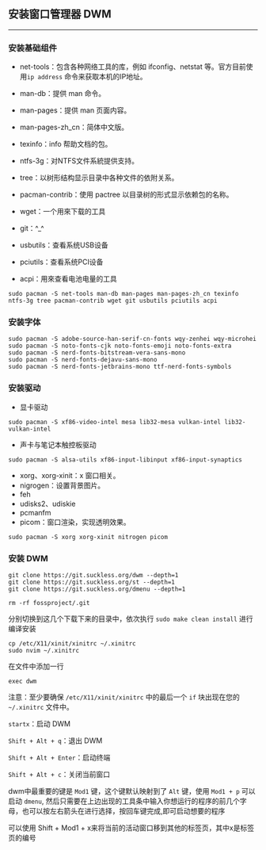 ## 安装窗口管理器 DWM

---

### 安装基础组件

- net-tools：包含各种网络工具的库，例如  ifconfig、netstat 等。官方目前使用`ip address` 命令来获取本机的IP地址。

- man-db：提供 man 命令。

- man-pages：提供 man 页面内容。

- man-pages-zh_cn：简体中文版。

- texinfo：info 帮助文档的包。

- ntfs-3g：对NTFS文件系統提供支持。

- tree：以树形结构显示目录中各种文件的依附关系。

- pacman-contrib：使用 pactree 以目录树的形式显示依赖包的名称。

- wget：一个用來下载的工具

- git：^_^

- usbutils：查看系统USB设备

- pciutils：查看系统PCI设备

- acpi：用來查看电池电量的工具

```
sudo pacman -S net-tools man-db man-pages man-pages-zh_cn texinfo ntfs-3g tree pacman-contrib wget git usbutils pciutils acpi
```

### 安装字体

```
sudo pacman -S adobe-source-han-serif-cn-fonts wqy-zenhei wqy-microhei
sudo pacman -S noto-fonts-cjk noto-fonts-emoji noto-fonts-extra
sudo pacman -S nerd-fonts-bitstream-vera-sans-mono
sudo pacman -S nerd-fonts-dejavu-sans-mono
sudo pacman -S nerd-fonts-jetbrains-mono ttf-nerd-fonts-symbols
```

### 安装驱动

- 显卡驱动

```
sudo pacman -S xf86-video-intel mesa lib32-mesa vulkan-intel lib32-vulkan-intel
```

- 声卡与笔记本触控板驱动

```
sudo pacman -S alsa-utils xf86-input-libinput xf86-input-synaptics
```

- xorg、xorg-xinit：x 窗口相关。
- nigrogen：设置背景图片。
- feh
- udisks2、udiskie
- pcmanfm
- picom：窗口渲染，实现透明效果。

```
sudo pacman -S xorg xorg-xinit nitrogen picom
```

### 安装 DWM

```
git clone https://git.suckless.org/dwm --depth=1
git clone https://git.suckless.org/st --depth=1
git clone https://git.suckless.org/dmenu --depth=1

rm -rf fossproject/.git
```

分别切换到这几个下载下来的目录中，依次执行 `sudo make clean install` 进行编译安装

```
cp /etc/X11/xinit/xinitrc ~/.xinitrc
sudo nvim ~/.xinitrc
```

在文件中添加一行

```
exec dwm
```

注意：至少要确保 `/etc/X11/xinit/xinitrc` 中的最后一个 `if` 块出现在您的 `~/.xinitrc` 文件中。

`startx`：启动 DWM

`Shift + Alt + q`：退出 DWM

`Shift + Alt + Enter`：启动终端

`Shift + Alt + c`：关闭当前窗口

dwm中最重要的键是 `Mod1` 键，这个键默认映射到了 `Alt` 键，使用 `Mod1 + p` 可以启动 `dmenu`, 然后只需要在上边出现的工具条中输入你想运行的程序的前几个字母，也可以按左右箭头在进行选择，按回车键完成,即可启动想要的程序

可以使用 Shift + Mod1 + x来将当前的活动窗口移到其他的标签页，其中x是标签页的编号




